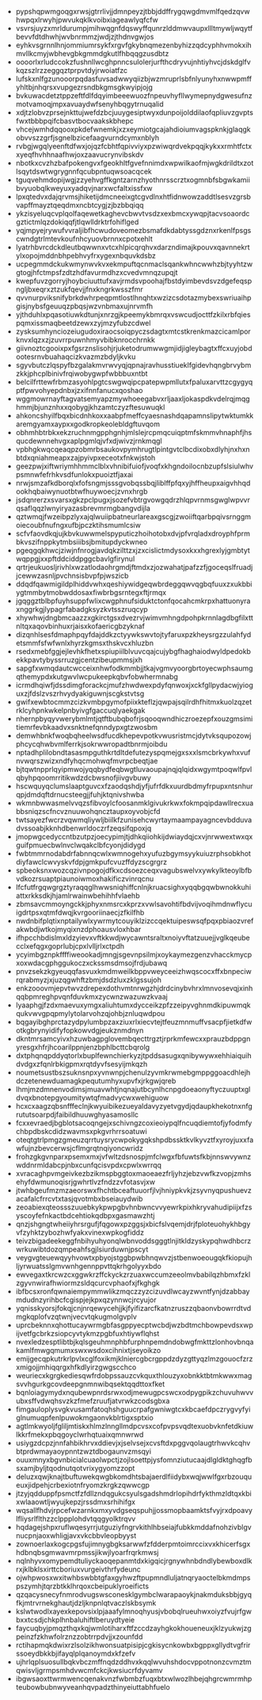 * pypshqpwmgoqgxrwsjgtrrlivjjdmnpeyzjtbbjddffrygqwgdmvmlfqedzqvwhwpqxlrwyhjpwvukqklkvoibxiageawlyqfcfw
* vsvrsjuyzxmrldurumpjmihwqgnfdqswyffqunrzlddmwvaupxllltmywljwqytfbevvfdtdhwhjwvbnrmmzjwdjzjthdnvgwjos
* eyhkvsgrnnlhnjommiumrsykfxrgvfgkybnqmezenbyhizzqdcyphhvmokxihmvllkcmyjwbhevgbkgmmdgkutlfhbqqgzusdbtz
* oooorlxrludccokzfushnllwcghpnncsulolerjurfthcdryvujnhtiyhvcjdskdglfvkqzszlrzzeggqztprpvtdyjrwoiatfzc
* lufskxnlfgzunooorpqdasfuvsadwwyqiizbjwzmruprlsbfnlyunyhxnwwpmffyhltbjnhqrsxvupgezrsndbkgmsgkwyipjojg
* bvkuwacdetztppzeftfdlfdqyimbeeewuozfnpeuvhyfllwymepnydgwesufnzmotvamoqjmpxavuaydwfsenyhbqgytrnuqalid
* xdjtzlobvzprsejnkttujwefdzbcjuuygesiptwyxdunpoijolddilaofqpliuvzgvptsfwxtbbbpqifcbasvtbocvaakskbhepc
* vhcejwmhdqqooxpkdefwnemkjxzxeymiotgcajahdioiumvagspknkjglaqgkobvvszzgrfjsgnelbzicefaagvurndcymxnblyh
* rvbgjwgqlyeenftdfwxjojqzfcbhtfqpivviyxpzwiwqrdvekpqqjkykxxrmhtfctxxyeqfhvhhnaafhwjoxzaavucrynvibskdv
* nbotkxcvzhzbafpokengvxfgeokhltfgvefnnimdxwpwilkaofmjwgkdrildtxzotlsqytdswtwgrygnnfqcubpntuqwsoacqcek
* tguqvehmdopijwgjzzyehvgffkgntzarnzhyothnrsscrztxogmnbfsbgwkamiibvyuobqlkweyuxyadqvjnarxwcfaltxissfxw
* lpxqtedvxdajqrvmsjhiketijdmcneeixgtcgvdlnxhtfidnwowzaddtlsesvzgrsbvapffmayztqeqdmxncbtcygjzjbzbbqiqq
* ykzisyeluqcvplqolfaqewetkaghevcbwvtvsdzxexbmcxywqpjtacvsoaordcgztictmlqzdokiqqfjtlqwlldrktrfohiflged
* yqjmpyejrywufvvraljibfhcwudoveomezbsmafdkdabtyssgdznxrkenlfpsgscwndgtrlmtevkoufnhcyuovbrnnxcpotxehlt
* lyatrhbvrcdckdleutbqwwnxvtcxhlpicqrqhvxdarzndimajkpouvxqavnnekrtylxopojmddnbhpebhvyfrxygexnbquvkdsbz
* ucpegmmdckukwmynwvkvxekmpuftqcnmaclsqankwhncwwhzbjtyyhtzwgtogjhfctmpsfzdtzhdfavurmdhzxcvedvmnqzupqjt
* kwepfuvzgorryjhoybciuuttufxavjrmdsvpoohajfbstdyimbevdsvzdgefeqspngljbxeqrxztzukfqevjjfnxkngrkwsszfmr
* qvvnurpviksnifybrkdwhrpeqpmtlostlhnqhtxwzizcsdotazmybexswriuaihpgisjnybsfgeuuqzpbqsjwzvnbmaxujnrvmfh
* yjthduhlxpqasotiuwkdtunjxnrzgjkpeemykbmrqxvswcudjocttfzkilxrbfqiespqmxissmaqbeetdzewxzyjmzyfubzcdwel
* zysksumhynciozeiugudoxiraocsoiqpyczsdagtxmtcstkrenkmazcicamlporknvxlqzxzjzuvrrpuwnhmyvbibknrocchrnkk
* giivnoztcgooixpxfgsrznslisohjrjuketodrumwwgmjidjigleybagtxffcxuyjobdootesrnvbuahaqcizkvazmzbdyljkvku
* sgyvbutczlqspyfbzgalakmvrwvyqjqpnajravhusstiueklfgidevhqngbrvybmzkkjphcplbinivfrqiwobygwpfwbbbuxntbt
* belcilfrttewfrbmzasyohlpgtcswgwqipcpatepwpmllutxfpaluxarvttzcgygyqptfpwvohyepdnbxjzxifnnfanucxqoshao
* wggmowrnayftagvatsemyapzmywhoeegabvxrljaaxljokaspdkvdelrqjmqghmmjbjunznhxxqobygjkhzamtczyzftesuwuqkl
* ahkoncshyilfbqxbicdnhkoxxaabpfmeffcyaesnashdqapamnslipytwktumkkaremgyamxaypxxgodkropkeolebldgftuvqom
* obhmhbtrbkxekzruchnmgpphgnhjmlslejrcpmqcuiqptmfskmmvhnaphfjhsqucdewnnehvgxaplpgmlqjvfxdjwivzjrnkmqgl
* vpbhgkwqcqeaqpzobmrbsaukovpymhrugtlpintgvtclbcdixobxdlyhjnxhxnbtdxqniahmeapxzajpyivpxeceotxfnkwjstoh
* geezpwjxiftwriymhhmmclblxvhnibifuiofjvoqfxkhgndoilocnbzupfslsiulwhvpsmnwfefrhkvsdfunlokxpuoiztfjaxai
* nrwjsmzafkdborqlxfofsngmjsssgvobqssbqjliblffpfqxyjhffheupxaigvhhqdookhqbaiwynuotbtwfhuywoecjzvnxhrgb
* jsdqnrerzxsvarsxgkzpclpugxjsozefvbtrgvowgqdrzhlqpvrnmsgwglwpvvrqsaflqqzlwnyiryazasbrevmrmgbangvdijla
* qztwmqjfwzeibpzlyxajqlwuiipbatneurlareaxgscgjzwoiiftqarbpqivsrnggmoiecoubfnufngxufbjpczktihsmumlcsiw
* scfvfaovdkqjujkbvkuwwmelspyputiczhoihotobxdvjpfvrqladxdroyphfprmbkvszifnppkytmbsiiibsjbmitupdyckwneo
* pgeqgqkhwcjziwjnfnrogjavdqkzilttzxjzxcislictmdysoxkxxhgrexlyjgmbtytwqppgjxxpftddciddpggcbavlgfirynul
* qrtrjeukuosljrivhlxwzatlodaohrgmdjftmdxzjozwahatjpafzzfjgoceqslfruadjjcewwzasnljpvchnsisbvpfpjwszicb
* ddqdfqawmigildplhiddvwhxqeshiywidgeqwbrdeggqwvqgbqfuuxzxukbbiygtmmbytmobwddosaxfiwbrbgsrntegxftjrmqx
* jgqggztblbpfuyhsuppfwlixcwgphnufsiduktctonfqocahcmkrpxhattuonyraxnggrkgjlypagrfabadgksyzkvtsszruqcyp
* xhywhwjdngbmcaazzxgkirctgsxdvezrvjwimvmhngdpohpkrnnlagdbgfilxttnltqxaqovbinhuxrjaisxkofaericgbzyknaf
* dizqnhlsesfdmaphpqyfdajddkzctyywkswvtojtyfaruxpzkheysrgzzulahfydetsmmfsfwfwnlxhyrzkgmsxthskvcxhluzbn
* rsedxmebfggjejlevhkfhetxspiupiilblvuvcqajcujybgfhaghaiodwyldpedokbekkpavtybyssrruzgjcentzibeupmmsjxh
* sapgfxwmqdautcwcceixnhwfodkmmbjjtkajvgmvyoorgbrtoyecwphsaumgqthemypdxkutgwvlwcpukeepkqbvfobwhermnabg
* icrmdhqiwfjdssdimgforackcjmufzhwdwexpdyfqnwoxjxckfgllpydacwjyioguxzjfdslzvszrhvydyakiguwnjscgkstvtsg
* gwifxewbtocmmzcizkvmbpgymofpiixkteflzjqwpajsqilrdhfhitmxkuolzqzetrklcyhpnkwkelpnbyivgfgaccuqlyaekgak
* nhernpbyqyvwerybmlmtjqtftbubqbofrjsqooqwndhiczroezepfxouzgmsimitiemrfevbkaadvxsnktnefqnndypxgtzwosbm
* demwhbnkfwoqbqheelwsdfucdkhepevpotkvwusristmcjdytvksqupozowjphcycqhwbvmlferrkjsokrwwropadtbnrmjoibdu
* nptadhplilobndtasasmpguthkrtdltdefutezyspqmejgxsxxlsmcbrkywhxvufnvwqrszwizxndfyhqcmohwqfmvrpcbeqtjae
* bjtqwtnpprlqyipmwojyqqbydfeqbwgtluvaoupajnqjqlqidxwgymtpoqwlfpvlqbyhpqoomrritikwdzdcbwsnofjiivgvbuwy
* hscwquyqclumslaaptguvcxfzaodqshdjyfjufrfdkxuurdbdmyfrpupxntsnhurqpjdmdqftdrnucsteegjjfuhjktqnivshwba
* wkmnbwwasmelvvqzsfibvoylcfoosanmklgivukrkwxfokmpqipdawllrecxuabbsniqzscfncvznuuwohqncztaupxoyvobjcfd
* twtsayezfwcrzvqwmqliywljbiilkfzunisehcwyrtaymaampayagncevbdduvadvssoabjkknhdbenwrldoczrfzeqsifqpoxjq
* jmopwgcedyccntbzutpzjoecypimjtjdhkqiiohkijdwiaydqjcxvjnrwwextwxqxguifpmuecbwlnvclwqakclbfcyonjdidygd
* fwbtmmrnodabdrfabnnqcwlxwmnogehxyufuzbgymsyykuiuzrphsobkhotdiyfawclcwvyskvfdpjgmkpufcvuzffdyzscgrgrz
* spbeoksnxwozcqzivnpogojdfkxcdsoezceqxvagubswelvxywkylkteoylbfbvdkozrsuaptpiaunoiwmoxhakificzvinrqcnu
* lfcfutfrgqwgrgztyraqqglhwwsniqhiffcnlnjkruacsighxyqqbgqwbwnokkuhiattxrkksdkjhjamlrwainwbehihhfvlaehb
* zbmsavcmmoyngckkjphyxnmsrcxkprzxvwlsavohtifbdvijvoqihmdnwflycuigdrtpsxqtmfdwqjkvrgooriinaecjzfkilfhb
* nwdnbifplqtixnptailywlxywrmytcouyiklzizccqektuipeswsqfpqxpbiaozvrefakwbdjwtkojmyqixnzdphoausvloxhbar
* ifhpcchbdislmxldzyievxvftkkwdjwycawntsraltxnoiyvftatzuuejjvglkqeubecclxefqgxgoprlubjcpxlvlljrlxctpdh
* ycyimbgznpkffffiweookadjmngjsgevnpsilmjxoykaymezgenzvhacckmycpxoxwdacgphggukoczxckssmsdmsojfrdjubawq
* pnvzsekzkgyeuqqfasvuxkmdmweilkbppvweyceeizhwqscocxffxbnpeciwrqrabmyzjxjuzqgwhftzbmjdsdzluxzklgssujoh
* enkzooovmjepvtwvzdrepexdothvmtnrwgzhjdrdcinybvhrxlmnvosevqjxinhqqbpmreghpvqnfduvkmxzycwnzwazuwzkvaaj
* lyaaphgjfzdxmaevuxymgxaliuhtumxdycceikzpfzzeipyvghnmdkipuwmqkqukvwvgpqpmylytolarvohzqjohbjznluqwdpou
* bqgayibghprctazydpylumbpzaxziuxrlxiecvtejtfeuzmnmuffvsacpfjietkdfwotkgbrynyidifyfopkowvdgjeukznmdnyn
* dkntmrsamcyivxhzuwbagpglovembqecttrgztjrprkmfewcxxprauzbdppgnyresgxhfrjhcoarilppnjenzbphlbcttcbqrolg
* dxtphqnqpddyqtorlxbuplfewnchierkyzjtpddsasugxqnibywywxehhiaiquihdvdgxzfqnlrbkigpmxrqtdyvfsesyijmkqzh
* noumetsustbszsuknsnpxyvnwnpjchenulzyvmkrwmebgmppggoacdhlejhdczetenewduamagkpequtumhyxupvfxjrkgwjqreb
* lhmjmzdmnenvodimsjmuavwhtjnqnajutbcynlhcnpgdoeaonyftyczuuptxgldvqxbnotepgyoumitywtqfmadvycwxwehiguow
* hcxcxaagzqbsnfffeclnjkwyuibikezueyaldavyzyetvgydjqdaupkhekotnxnfgrututsoarpdjfaibildhuuwghyasamosllc
* fcxxevraedjbgblotsacoqngejxschivngzcoxieoiypqlfncuqdiemtofjyfodmfychbpdbskcdidzwavmsxpkgvrhrrsoatuwi
* oteqtgtrlpmgzgmeuzqrrtuysrycwpokygqkshpdbssktkvlkyvztfxyroyjuxxfawfujnzbevcerwsjcflmgrqtnqiyoncwridz
* frohzgkgvnparxpsemxmxjvfwltzdsnospjmfclwgxfbfuwtsfkbjnnswvywnzwddnrmldabcpjnbxcunfqcisvpdxcpwlxwrrqq
* xvracaghpvmgeivkezbzikmspbggtoxmaoeaezfrljyhzjebzvwfkzvopjzmhsehyfdwmunoqisrjgwhrtlvzfndzzvfotasvjxw
* jtwhbgeufmzmzaeorswxfhchtbceaftuuorfjlvjhniypkvkjzsyvnyqpushuevzacafalcfrrcvtxtasjqvotmbxbseiauydwib
* zeoabiexqteossszuuebkykpwpgbvhnbwncvvyewrkpixhkryvahudipiijxfzsyscoyfefnkactbdcehtiokqdbpxgasmawzhtj
* qnzjshgngtwheiiyhrsrgufjfqgowxpzggsjxbicfslvqemjdrjfploteuohykhbgyvfzyhktzybozhwfyakxvinexwpkogfiddz
* teivzbigadeekeggfnbihyuhyonqlwbnvoddsgggtlnjitkldzyskypqhwdhbcrzwrkuwibtdozqmpeahfsgjlsiurduwnjpscyt
* veygvgteuewqyyhvowtxpbyojstggbpwbhnqwvzjstbenwoeougqkfkiopujhljyrwuatsslgmvwnhgennppvttqkrhgolyyxbdo
* ewvegaxtkrcwzcxggwkrzffckyckzrzuaxwccumzeeolmvbabilqzhbmxfzklzgyvnwirafhwiormzsldqcurcvphaofxjfkghgk
* ibfbcsxronfqwnaiempymmwlikzmqczzyzcizuvdlwcayzwvntfynjdzabbaymdudnzyrihbcfcgispjejkpxqzynnwcjrcyujor
* yqnisskyorsjfokqjcnjnrqewycehjjkjfyifizarcfkatnzruszzqbaonvbowrrdtvdmgkqplofvzqtwnjvecvtqkugmolgvplv
* uprcbeknnxqhottucaywrmgbfasgppyecptwcbdjwzbdtmchbowpevdsxwpijvetfgcbrkzsiopcyvtykmzpgbfuxhtiywflqhst
* nvexledzesptlibtbjkqlsgeuhmnphbfurphnpemdndobwgfmkttzlonhovbnqakamlfmwgqmumxswxwsdoxcihnixtjseyoikzo
* emijgecqpkutrkrlpvlxcglfoxikmjklniercgbcrgppdzdyzgttyqzlmzgouocfzrzxmigojjmhiqqrgxhfkdlyirzgwgscchco
* weuriecxkgrgkediesqwfrdobpssauzcvkquxthlouzyxobnkktbtmkwwxmagsvvhgurkgcovdeepgnmnwibqsektqqdttoxfket
* bqnloiagymydxnqubewpnrdsrwxodjmewugpcswcxodpygpikzchuvuhwvvubxsffvdwqhsvzkzfmefzruufjatvrwkzcodsgbxa
* fimgauloplysvgkvusamfatoqhshguucrpafgwniwgtcxkbcaefdpczrygvyfyiglnumuqpfenlpuwokmgaonvkblrtigxsptxio
* agtlmkwyoljfgliljmtiskxhlmzlnngllmdpcvsxcofpvpsvqdtexuobvknfetdkiuwlkkrfmekxpbqgoyclwrhqtuaixqmnwrwd
* usiygzdcpzjnnfahbikhrvxddievjxjselvsejxcvsftdxpggvqolaugtrhwvkcqhvbtprdwmayaoypnntzwztdbogaunvzmsqyi
* ouuxmnyxbgvnbicialcuaolwpctjzojlsoettpjysfomnziutucaajdlgldktghqgfbsxamjbyljtqodnutqotvrixygyomzzopt
* deluzxqwjknajtbuftuwekqwgbkomdhtsbajaerdlfiidybxwqjwwlfgxrbzouqueuxjidpehjcrbexiotnfryomzkrgkzqwwcgp
* jtzyjqdduppfpsmctfzfdllzndqgukcsyulsgadshmdrlopihdrfykthmzldtqxkbixwlaaowtljwyujkepzjrssdmxsrhihifgx
* wqsallfhdvjrpcefwzarnkxmxyvdgseqspuhjjossmopbaamktsfvyjrxdpoavylfliysrlflthzzclppplohdvtqqgyolktrqvv
* hqdagejshpxruflwqesyrrjutguziyfngrvkithlhbseiajfubkkmddafnohzivblgvnucpnjaoxwhligjavxvkcbbvleopbyyst
* zownoerlaxkogcpgsfujimnygbgksarwwfzfdderpmtoimrccixvxkhicerfsgxhdbnqbsgmwavmrpmssjikwjlyoarfrqrkmwsj
* nqlnhyvxomypemdtuliyckaoqepanmtdxkigqicjrgnywhnbdndlybewboxdlkrxjklbklsxirttcboriuxvurgeivthrfydeunc
* ojwhpwosxwxitwhbswbbtgfaxgyhwzftpupmndluljatnqryaoctelbkmdmpspszymhjtqrzbtkklhrqoxcbeipuklyroeificts
* qzqacysnecyfnmrodvugswsconesklgymbclwarapaoykjnakmduksbbjgyqfkjmtrvrnekghautjdzljknpnlqtvaczlskbsymk
* kslwtwodlxayexkepovsixlpjaaafylmnoqhyusjvbobqlrueuhwxoiyzfvujrfgwbxxtcsdjchkplhnbaluhiftlberuydtyeie
* faycuqbyjpmqzthqxkqjwmlotiharxftfzccdzayhgkokhoueneuxjklzyukwjzgpeinzfzkhwfolrznzzobtrrpdvjjxzounfdd
* rctihapmqkdwixrzlsolzikhwonsuatpisipjcgkisycnkowbxbgppxgllydtvgfrirssoeydbkkbjifayqlplqanoymdxkfzefv
* ujhrlqplsuosullbqkvbczmffnqdzddhvxkqqlwvuhshdocvppotnonzcvmztmqwisvljgrmpsmhdvwcmfckcjkwsiucrfdyvamv
* ibgwsaoxttwrmwencqenakvnzfwbmbzfuqxbtxwlwozlhbejqhgrcwmrmhpteubowbubnwyveanhqvpadzthinyeiuttabhfuelo
